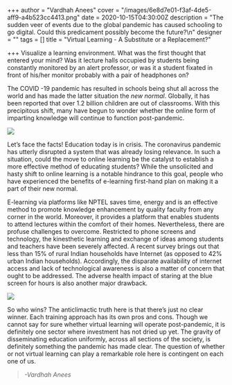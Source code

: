+++
author = "Vardhah Anees"
cover = "/images/6e8d7e01-f3af-4de5-aff9-a4b523cc4413.png"
date = 2020-10-15T04:30:00Z
description = "The sudden veer of events due to the global pandemic has caused schooling to go digital. Could this predicament possibly become the future?\n"
designer = ""
tags = []
title = "Virtual Learning - A Substitute or a Replacement?"

+++
Visualize a learning environment. What was the first thought that entered your mind? Was it lecture halls occupied by students being constantly monitored by an alert professor, or was it a student fixated in front of his/her monitor probably with a pair of headphones on?

The COVID -19 pandemic has resulted in schools being shut all across the world and has made the latter situation the _new normal_. Globally, it has been reported that over 1.2 billion children are out of classrooms. With this precipitous shift, many have begun to wonder whether the online form of imparting knowledge will continue to function post-pandemic.

![](/images/1d72a497-7a72-4570-8324-b8bb30d488e1.jpeg)

Let’s face the facts! Education today is in crisis. The coronavirus pandemic has utterly disrupted a system that was already losing relevance. In such a situation, could the move to online learning be the catalyst to establish a more effective method of educating students? While the unsolicited and hasty shift to online learning is a notable hindrance to this goal, people who have experienced the benefits of e-learning first-hand plan on making it a part of their new normal.

E-learning via platforms like NPTEL saves time, energy and is an effective method to promote knowledge enhancement by quality faculty from any corner in the world. Moreover, it provides a platform that enables students to attend lectures within the comfort of their homes. Nevertheless, there are profuse challenges to overcome. Restricted to phone screens and technology, the kinesthetic learning and exchange of ideas among students and teachers have been severely affected. A recent survey brings out that less than 15% of rural Indian households have Internet (as opposed to 42% urban Indian households). Accordingly, the disparate availability of internet access and lack of technological awareness is also a matter of concern that ought to be addressed. The adverse health impact of staring at the blue screen for hours is also another major drawback.

![](/images/64fe446b-4c77-4d9c-8fdf-046147d04df7.webp)

So who wins? The anticlimactic truth here is that there’s just no clear winner. Each training approach has its own pros and cons. Though we cannot say for sure whether virtual learning will operate post-pandemic, it is definitely one sector where investment has not dried up yet. The gravity of disseminating education uniformly, across all sections of the society, is definitely something the pandemic has made clear. The question of whether or not virtual learning can play a remarkable role here is contingent on each one of us.

> _-Vardhah Anees_